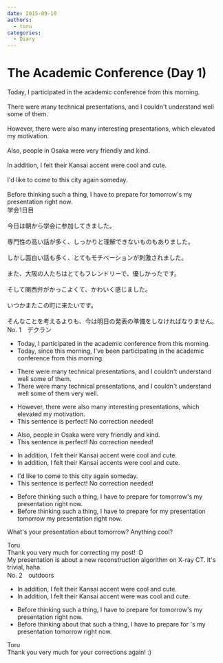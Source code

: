 ```yaml
---
date: 2015-09-10
authors:
  - toru
categories:
  - Diary
---
```


<h1 id="subject_show">The Academic Conference (Day 1)</h1>
<div class="date" hidden>Sep 10, 2015 20:25</div>
<div id="post"><div id="body_show_ori">
Today, I participated in the academic conference from this morning.<br/><br/>There were many technical presentations, and I couldn't understand well some of them.<br/><br/>However, there were also many interesting presentations, which elevated my motivation.<br/><br/>Also, people in Osaka were very friendly and kind.<br/><br/>In addition, I felt their Kansai accent were cool and cute.<br/><br/>I'd like to come to this city again someday.<br/><br/>Before thinking such a thing, I have to prepare for tomorrow's my presentation right now.
</div></div>

<!-- more -->

<div id="post_ja"><div id="body_show_mo">
学会1日目<br/><br/>今日は朝から学会に参加してきました。<br/><br/>専門性の高い話が多く、しっかりと理解できないものもありました。<br/><br/>しかし面白い話も多く、とてもモチベーションが刺激されました。<br/><br/>また、大阪の人たちはとてもフレンドリーで、優しかったです。<br/><br/>そして関西弁がかっこよくて、かわいく感じました。<br/><br/>いつかまたこの町に来たいです。<br/><br/>そんなことを考えるよりも、今は明日の発表の準備をしなければなりません。
</div></div>
<div id="block"><div class="first_name"> No. 1　<span class="just_name">デクラン</span></div><div id="block2">
<ul class="correction_field">
<li class="incorrect">Today, I participated in the academic conference from this morning.</li>
<li class="corrected correct">
Today, <span class="f_red">since this morning, I've been</span> participat<span class="f_red">ing</span> in the academic conference <span class="sline">from this morning</span>.
</li>
</ul>
<ul class="correction_field">
<li class="incorrect">There were many technical presentations, and I couldn't understand well some of them.</li>
<li class="corrected correct">
There were many technical presentations, and I couldn't understand <span class="sline">well</span> some of them <span class="f_red">very well</span>.
</li>
</ul>
<ul class="correction_field">
<li class="incorrect">However, there were also many interesting presentations, which elevated my motivation.</li>
<li class="corrected perfect">This sentence is perfect! No correction needed!</li>
</ul>
<ul class="correction_field">
<li class="incorrect">Also, people in Osaka were very friendly and kind.</li>
<li class="corrected perfect">This sentence is perfect! No correction needed!</li>
</ul>
<ul class="correction_field">
<li class="incorrect">In addition, I felt their Kansai accent were cool and cute.</li>
<li class="corrected correct">
In addition, I felt their Kansai accent<span class="f_red">s</span> were cool and cute.
</li>
</ul>
<ul class="correction_field">
<li class="incorrect">I'd like to come to this city again someday.</li>
<li class="corrected perfect">This sentence is perfect! No correction needed!</li>
</ul>
<ul class="correction_field">
<li class="incorrect">Before thinking such a thing, I have to prepare for tomorrow's my presentation right now.</li>
<li class="corrected correct">
Before thinking such a thing, I have to prepare for <span class="f_red">my presentation</span> tomorrow <span class="sline">my presentation</span> right now.
</li>
</ul>
<p class="comment_small">
 What's your presentation about tomorrow? Anything cool?
</p>

</div><div class="name"><span class="just_name">Toru</span><br>
Thank you very much for correcting my post! :D<br/>My presentation is about a new reconstruction algorithm on X-ray CT. It's trivial, haha.
</div>
</div>
<div id="block"><div class="first_name"> No. 2　<span class="just_name">outdoors</span></div><div id="block2">
<ul class="correction_field">
<li class="incorrect">In addition, I felt their Kansai accent were cool and cute.</li>
<li class="corrected correct">
In addition, I felt their Kansai accent <span class="sline">were</span> <span class="f_blue">was </span>cool and cute.
</li>
</ul>
<ul class="correction_field">
<li class="incorrect">Before thinking such a thing, I have to prepare for tomorrow's my presentation right now.</li>
<li class="corrected correct">
Before thinking <span class="f_blue">about that</span> <span class="sline">such a thing</span>, I have to prepare for <span class="sline">'s</span> my presentation tomorrow right now.
</li>
</ul>
</div><div class="name"><span class="just_name">Toru</span><br>
Thank you very much for your corrections again! :)
</div>
</div>
